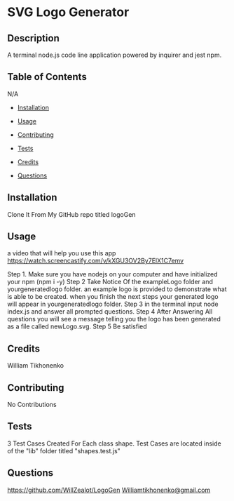 # SVG Logo Generator 


## Description

A terminal node.js code line application powered by inquirer and jest npm. 

## Table of Contents

N/A
- [Installation](#installation)
- [Usage](#usage)
- [Contributing](#contributing)
- [Tests](#tests)
- [Credits](#credits)

- [Questions](#questions)

## Installation
Clone It From My GitHub repo titled logoGen

## Usage
a video that will help you use this app 
https://watch.screencastify.com/v/kXGU3OV2By7ElX1C7emv


Step 1. Make sure you have nodejs on your computer and have initialized your npm (npm i -y) Step 2 Take Notice Of the exampleLogo folder and yourgeneratedlogo folder. an example logo is provided to demonstrate what is able to be created. when you finish the next steps your generated logo will appear in yourgeneratedlogo folder. Step 3 in the terminal input node index.js and answer all prompted questions. Step 4 After Answering All questions you will see a message telling you the logo has been generated as a file called newLogo.svg. Step 5 Be satisfied

## Credits
William Tikhonenko

## Contributing
No Contributions

## Tests
3 Test Cases Created For Each class shape. Test Cases are located inside of the "lib" folder titled "shapes.test.js"



## Questions
https://github.com/WillZealot/LogoGen
Williamtikhonenko@gmail.com
